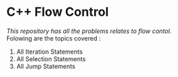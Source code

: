 # C++ Flow Control

*This repository has all the problems relates to flow contol.*
<br/> Folowing are the topics covered : 
1. All Iteration Statements
2. All Selection Statements
3. All Jump Statements
